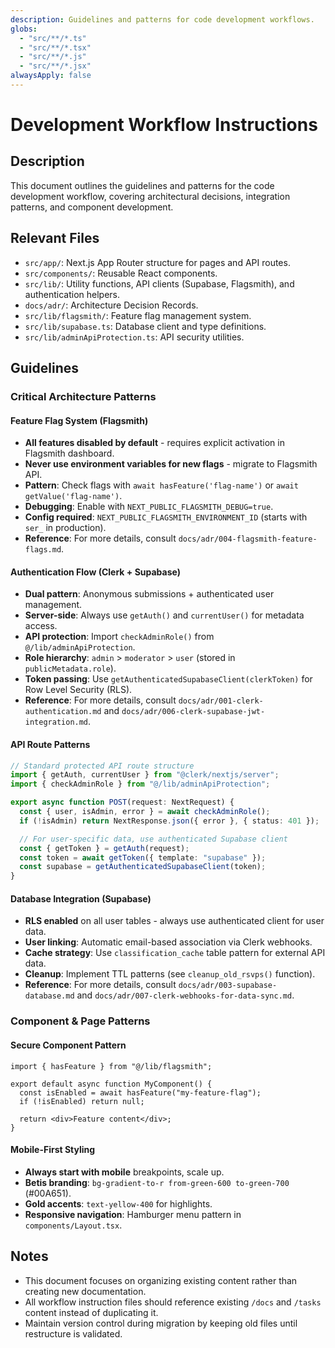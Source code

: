 ```yaml
---
description: Guidelines and patterns for code development workflows.
globs:
  - "src/**/*.ts"
  - "src/**/*.tsx"
  - "src/**/*.js"
  - "src/**/*.jsx"
alwaysApply: false
---
```

# Development Workflow Instructions

## Description
This document outlines the guidelines and patterns for the code development workflow, covering architectural decisions, integration patterns, and component development.

## Relevant Files
- `src/app/`: Next.js App Router structure for pages and API routes.
- `src/components/`: Reusable React components.
- `src/lib/`: Utility functions, API clients (Supabase, Flagsmith), and authentication helpers.
- `docs/adr/`: Architecture Decision Records.
- `src/lib/flagsmith/`: Feature flag management system.
- `src/lib/supabase.ts`: Database client and type definitions.
- `src/lib/adminApiProtection.ts`: API security utilities.

## Guidelines

### Critical Architecture Patterns

#### Feature Flag System (Flagsmith)
- **All features disabled by default** - requires explicit activation in Flagsmith dashboard.
- **Never use environment variables for new flags** - migrate to Flagsmith API.
- **Pattern**: Check flags with `await hasFeature('flag-name')` or `await getValue('flag-name')`.
- **Debugging**: Enable with `NEXT_PUBLIC_FLAGSMITH_DEBUG=true`.
- **Config required**: `NEXT_PUBLIC_FLAGSMITH_ENVIRONMENT_ID` (starts with `ser_` in production).
- **Reference**: For more details, consult `docs/adr/004-flagsmith-feature-flags.md`.

#### Authentication Flow (Clerk + Supabase)
- **Dual pattern**: Anonymous submissions + authenticated user management.
- **Server-side**: Always use `getAuth()` and `currentUser()` for metadata access.
- **API protection**: Import `checkAdminRole()` from `@/lib/adminApiProtection`.
- **Role hierarchy**: `admin` > `moderator` > `user` (stored in `publicMetadata.role`).
- **Token passing**: Use `getAuthenticatedSupabaseClient(clerkToken)` for Row Level Security (RLS).
- **Reference**: For more details, consult `docs/adr/001-clerk-authentication.md` and `docs/adr/006-clerk-supabase-jwt-integration.md`.

#### API Route Patterns
```typescript
// Standard protected API route structure
import { getAuth, currentUser } from "@clerk/nextjs/server";
import { checkAdminRole } from "@/lib/adminApiProtection";

export async function POST(request: NextRequest) {
  const { user, isAdmin, error } = await checkAdminRole();
  if (!isAdmin) return NextResponse.json({ error }, { status: 401 });

  // For user-specific data, use authenticated Supabase client
  const { getToken } = getAuth(request);
  const token = await getToken({ template: "supabase" });
  const supabase = getAuthenticatedSupabaseClient(token);
}
```

#### Database Integration (Supabase)
- **RLS enabled** on all user tables - always use authenticated client for user data.
- **User linking**: Automatic email-based association via Clerk webhooks.
- **Cache strategy**: Use `classification_cache` table pattern for external API data.
- **Cleanup**: Implement TTL patterns (see `cleanup_old_rsvps()` function).
- **Reference**: For more details, consult `docs/adr/003-supabase-database.md` and `docs/adr/007-clerk-webhooks-for-data-sync.md`.

### Component & Page Patterns

#### Secure Component Pattern
```tsx
import { hasFeature } from "@/lib/flagsmith";

export default async function MyComponent() {
  const isEnabled = await hasFeature("my-feature-flag");
  if (!isEnabled) return null;

  return <div>Feature content</div>;
}
```

#### Mobile-First Styling
- **Always start with mobile** breakpoints, scale up.
- **Betis branding**: `bg-gradient-to-r from-green-600 to-green-700` (#00A651).
- **Gold accents**: `text-yellow-400` for highlights.
- **Responsive navigation**: Hamburger menu pattern in `components/Layout.tsx`.

## Notes
- This document focuses on organizing existing content rather than creating new documentation.
- All workflow instruction files should reference existing `/docs` and `/tasks` content instead of duplicating it.
- Maintain version control during migration by keeping old files until restructure is validated.
